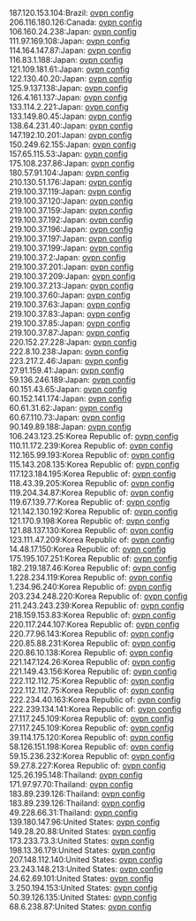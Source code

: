 187.120.153.104:Brazil: [ovpn config](vpn/187_120_153_104.ovpn)  
206.116.180.126:Canada: [ovpn config](vpn/206_116_180_126.ovpn)  
106.160.24.238:Japan: [ovpn config](vpn/106_160_24_238.ovpn)  
111.97.169.108:Japan: [ovpn config](vpn/111_97_169_108.ovpn)  
114.164.147.87:Japan: [ovpn config](vpn/114_164_147_87.ovpn)  
116.83.1.188:Japan: [ovpn config](vpn/116_83_1_188.ovpn)  
121.109.181.61:Japan: [ovpn config](vpn/121_109_181_61.ovpn)  
122.130.40.20:Japan: [ovpn config](vpn/122_130_40_20.ovpn)  
125.9.137.138:Japan: [ovpn config](vpn/125_9_137_138.ovpn)  
126.4.161.137:Japan: [ovpn config](vpn/126_4_161_137.ovpn)  
133.114.2.221:Japan: [ovpn config](vpn/133_114_2_221.ovpn)  
133.149.80.45:Japan: [ovpn config](vpn/133_149_80_45.ovpn)  
138.64.231.40:Japan: [ovpn config](vpn/138_64_231_40.ovpn)  
147.192.10.201:Japan: [ovpn config](vpn/147_192_10_201.ovpn)  
150.249.62.155:Japan: [ovpn config](vpn/150_249_62_155.ovpn)  
157.65.115.53:Japan: [ovpn config](vpn/157_65_115_53.ovpn)  
175.108.237.86:Japan: [ovpn config](vpn/175_108_237_86.ovpn)  
180.57.91.104:Japan: [ovpn config](vpn/180_57_91_104.ovpn)  
210.130.51.176:Japan: [ovpn config](vpn/210_130_51_176.ovpn)  
219.100.37.119:Japan: [ovpn config](vpn/219_100_37_119.ovpn)  
219.100.37.120:Japan: [ovpn config](vpn/219_100_37_120.ovpn)  
219.100.37.159:Japan: [ovpn config](vpn/219_100_37_159.ovpn)  
219.100.37.192:Japan: [ovpn config](vpn/219_100_37_192.ovpn)  
219.100.37.196:Japan: [ovpn config](vpn/219_100_37_196.ovpn)  
219.100.37.197:Japan: [ovpn config](vpn/219_100_37_197.ovpn)  
219.100.37.199:Japan: [ovpn config](vpn/219_100_37_199.ovpn)  
219.100.37.2:Japan: [ovpn config](vpn/219_100_37_2.ovpn)  
219.100.37.201:Japan: [ovpn config](vpn/219_100_37_201.ovpn)  
219.100.37.209:Japan: [ovpn config](vpn/219_100_37_209.ovpn)  
219.100.37.213:Japan: [ovpn config](vpn/219_100_37_213.ovpn)  
219.100.37.60:Japan: [ovpn config](vpn/219_100_37_60.ovpn)  
219.100.37.63:Japan: [ovpn config](vpn/219_100_37_63.ovpn)  
219.100.37.83:Japan: [ovpn config](vpn/219_100_37_83.ovpn)  
219.100.37.85:Japan: [ovpn config](vpn/219_100_37_85.ovpn)  
219.100.37.87:Japan: [ovpn config](vpn/219_100_37_87.ovpn)  
220.152.27.228:Japan: [ovpn config](vpn/220_152_27_228.ovpn)  
222.8.10.238:Japan: [ovpn config](vpn/222_8_10_238.ovpn)  
223.217.2.46:Japan: [ovpn config](vpn/223_217_2_46.ovpn)  
27.91.159.41:Japan: [ovpn config](vpn/27_91_159_41.ovpn)  
59.136.246.189:Japan: [ovpn config](vpn/59_136_246_189.ovpn)  
60.151.43.65:Japan: [ovpn config](vpn/60_151_43_65.ovpn)  
60.152.141.174:Japan: [ovpn config](vpn/60_152_141_174.ovpn)  
60.61.31.62:Japan: [ovpn config](vpn/60_61_31_62.ovpn)  
60.67.110.73:Japan: [ovpn config](vpn/60_67_110_73.ovpn)  
90.149.89.188:Japan: [ovpn config](vpn/90_149_89_188.ovpn)  
106.243.123.25:Korea Republic of: [ovpn config](vpn/106_243_123_25.ovpn)  
110.11.172.239:Korea Republic of: [ovpn config](vpn/110_11_172_239.ovpn)  
112.165.99.193:Korea Republic of: [ovpn config](vpn/112_165_99_193.ovpn)  
115.143.208.135:Korea Republic of: [ovpn config](vpn/115_143_208_135.ovpn)  
117.123.184.195:Korea Republic of: [ovpn config](vpn/117_123_184_195.ovpn)  
118.43.39.205:Korea Republic of: [ovpn config](vpn/118_43_39_205.ovpn)  
119.204.34.87:Korea Republic of: [ovpn config](vpn/119_204_34_87.ovpn)  
119.67.139.77:Korea Republic of: [ovpn config](vpn/119_67_139_77.ovpn)  
121.142.130.192:Korea Republic of: [ovpn config](vpn/121_142_130_192.ovpn)  
121.170.9.198:Korea Republic of: [ovpn config](vpn/121_170_9_198.ovpn)  
121.88.137.130:Korea Republic of: [ovpn config](vpn/121_88_137_130.ovpn)  
123.111.47.209:Korea Republic of: [ovpn config](vpn/123_111_47_209.ovpn)  
14.48.17.150:Korea Republic of: [ovpn config](vpn/14_48_17_150.ovpn)  
175.195.107.251:Korea Republic of: [ovpn config](vpn/175_195_107_251.ovpn)  
182.219.187.46:Korea Republic of: [ovpn config](vpn/182_219_187_46.ovpn)  
1.228.234.119:Korea Republic of: [ovpn config](vpn/1_228_234_119.ovpn)  
1.234.96.240:Korea Republic of: [ovpn config](vpn/1_234_96_240.ovpn)  
203.234.248.220:Korea Republic of: [ovpn config](vpn/203_234_248_220.ovpn)  
211.243.243.239:Korea Republic of: [ovpn config](vpn/211_243_243_239.ovpn)  
218.159.153.83:Korea Republic of: [ovpn config](vpn/218_159_153_83.ovpn)  
220.117.244.107:Korea Republic of: [ovpn config](vpn/220_117_244_107.ovpn)  
220.77.96.143:Korea Republic of: [ovpn config](vpn/220_77_96_143.ovpn)  
220.85.88.231:Korea Republic of: [ovpn config](vpn/220_85_88_231.ovpn)  
220.86.10.138:Korea Republic of: [ovpn config](vpn/220_86_10_138.ovpn)  
221.147.124.26:Korea Republic of: [ovpn config](vpn/221_147_124_26.ovpn)  
221.149.43.156:Korea Republic of: [ovpn config](vpn/221_149_43_156.ovpn)  
222.112.112.75:Korea Republic of: [ovpn config](vpn/222_112_112_75.ovpn)  
222.112.112.75:Korea Republic of: [ovpn config](vpn/222_112_112_75.ovpn)  
222.234.40.163:Korea Republic of: [ovpn config](vpn/222_234_40_163.ovpn)  
222.239.134.141:Korea Republic of: [ovpn config](vpn/222_239_134_141.ovpn)  
27.117.245.109:Korea Republic of: [ovpn config](vpn/27_117_245_109.ovpn)  
27.117.245.109:Korea Republic of: [ovpn config](vpn/27_117_245_109.ovpn)  
39.114.175.120:Korea Republic of: [ovpn config](vpn/39_114_175_120.ovpn)  
58.126.151.198:Korea Republic of: [ovpn config](vpn/58_126_151_198.ovpn)  
59.15.236.232:Korea Republic of: [ovpn config](vpn/59_15_236_232.ovpn)  
59.27.8.227:Korea Republic of: [ovpn config](vpn/59_27_8_227.ovpn)  
125.26.195.148:Thailand: [ovpn config](vpn/125_26_195_148.ovpn)  
171.97.97.70:Thailand: [ovpn config](vpn/171_97_97_70.ovpn)  
183.89.239.126:Thailand: [ovpn config](vpn/183_89_239_126.ovpn)  
183.89.239.126:Thailand: [ovpn config](vpn/183_89_239_126.ovpn)  
49.228.66.31:Thailand: [ovpn config](vpn/49_228_66_31.ovpn)  
139.180.147.96:United States: [ovpn config](vpn/139_180_147_96.ovpn)  
149.28.20.88:United States: [ovpn config](vpn/149_28_20_88.ovpn)  
173.233.73.3:United States: [ovpn config](vpn/173_233_73_3.ovpn)  
198.13.36.179:United States: [ovpn config](vpn/198_13_36_179.ovpn)  
207.148.112.140:United States: [ovpn config](vpn/207_148_112_140.ovpn)  
23.243.148.213:United States: [ovpn config](vpn/23_243_148_213.ovpn)  
24.62.69.101:United States: [ovpn config](vpn/24_62_69_101.ovpn)  
3.250.194.153:United States: [ovpn config](vpn/3_250_194_153.ovpn)  
50.39.126.135:United States: [ovpn config](vpn/50_39_126_135.ovpn)  
68.6.238.87:United States: [ovpn config](vpn/68_6_238_87.ovpn)  
